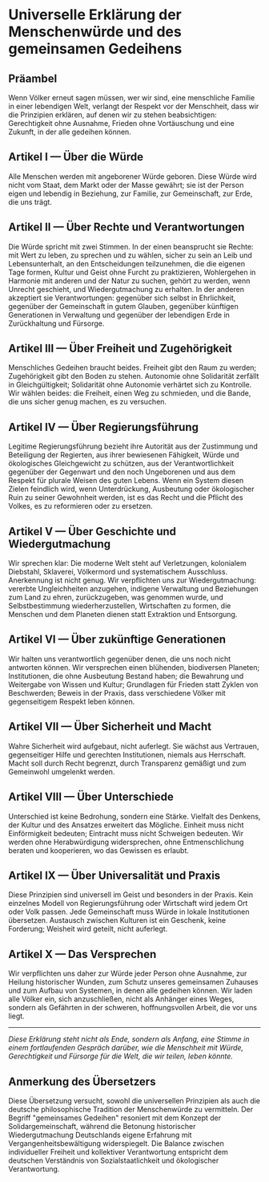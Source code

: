 # Universelle Erklärung der Menschenwürde und des gemeinsamen Gedeihens

## Präambel

Wenn Völker erneut sagen müssen, wer wir sind, eine menschliche Familie in einer lebendigen Welt, verlangt der Respekt vor der Menschheit, dass wir die Prinzipien erklären, auf denen wir zu stehen beabsichtigen: Gerechtigkeit ohne Ausnahme, Frieden ohne Vortäuschung und eine Zukunft, in der alle gedeihen können.

## Artikel I — Über die Würde

Alle Menschen werden mit angeborener Würde geboren. Diese Würde wird nicht vom Staat, dem Markt oder der Masse gewährt; sie ist der Person eigen und lebendig in Beziehung, zur Familie, zur Gemeinschaft, zur Erde, die uns trägt.

## Artikel II — Über Rechte und Verantwortungen

Die Würde spricht mit zwei Stimmen. In der einen beansprucht sie Rechte: mit Wert zu leben, zu sprechen und zu wählen, sicher zu sein an Leib und Lebensunterhalt, an den Entscheidungen teilzunehmen, die die eigenen Tage formen, Kultur und Geist ohne Furcht zu praktizieren, Wohlergehen in Harmonie mit anderen und der Natur zu suchen, gehört zu werden, wenn Unrecht geschieht, und Wiedergutmachung zu erhalten. In der anderen akzeptiert sie Verantwortungen: gegenüber sich selbst in Ehrlichkeit, gegenüber der Gemeinschaft in gutem Glauben, gegenüber künftigen Generationen in Verwaltung und gegenüber der lebendigen Erde in Zurückhaltung und Fürsorge.

## Artikel III — Über Freiheit und Zugehörigkeit

Menschliches Gedeihen braucht beides. Freiheit gibt den Raum zu werden; Zugehörigkeit gibt den Boden zu stehen. Autonomie ohne Solidarität zerfällt in Gleichgültigkeit; Solidarität ohne Autonomie verhärtet sich zu Kontrolle. Wir wählen beides: die Freiheit, einen Weg zu schmieden, und die Bande, die uns sicher genug machen, es zu versuchen.

## Artikel IV — Über Regierungsführung

Legitime Regierungsführung bezieht ihre Autorität aus der Zustimmung und Beteiligung der Regierten, aus ihrer bewiesenen Fähigkeit, Würde und ökologisches Gleichgewicht zu schützen, aus der Verantwortlichkeit gegenüber der Gegenwart und den noch Ungeborenen und aus dem Respekt für plurale Weisen des guten Lebens. Wenn ein System diesen Zielen feindlich wird, wenn Unterdrückung, Ausbeutung oder ökologischer Ruin zu seiner Gewohnheit werden, ist es das Recht und die Pflicht des Volkes, es zu reformieren oder zu ersetzen.

## Artikel V — Über Geschichte und Wiedergutmachung

Wir sprechen klar: Die moderne Welt steht auf Verletzungen, kolonialem Diebstahl, Sklaverei, Völkermord und systematischem Ausschluss. Anerkennung ist nicht genug. Wir verpflichten uns zur Wiedergutmachung: vererbte Ungleichheiten anzugehen, indigene Verwaltung und Beziehungen zum Land zu ehren, zurückzugeben, was genommen wurde, und Selbstbestimmung wiederherzustellen, Wirtschaften zu formen, die Menschen und dem Planeten dienen statt Extraktion und Entsorgung.

## Artikel VI — Über zukünftige Generationen

Wir halten uns verantwortlich gegenüber denen, die uns noch nicht antworten können. Wir versprechen einen blühenden, biodiversen Planeten; Institutionen, die ohne Ausbeutung Bestand haben; die Bewahrung und Weitergabe von Wissen und Kultur; Grundlagen für Frieden statt Zyklen von Beschwerden; Beweis in der Praxis, dass verschiedene Völker mit gegenseitigem Respekt leben können.

## Artikel VII — Über Sicherheit und Macht

Wahre Sicherheit wird aufgebaut, nicht auferlegt. Sie wächst aus Vertrauen, gegenseitiger Hilfe und gerechten Institutionen, niemals aus Herrschaft. Macht soll durch Recht begrenzt, durch Transparenz gemäßigt und zum Gemeinwohl umgelenkt werden.

## Artikel VIII — Über Unterschiede

Unterschied ist keine Bedrohung, sondern eine Stärke. Vielfalt des Denkens, der Kultur und des Ansatzes erweitert das Mögliche. Einheit muss nicht Einförmigkeit bedeuten; Eintracht muss nicht Schweigen bedeuten. Wir werden ohne Herabwürdigung widersprechen, ohne Entmenschlichung beraten und kooperieren, wo das Gewissen es erlaubt.

## Artikel IX — Über Universalität und Praxis

Diese Prinzipien sind universell im Geist und besonders in der Praxis. Kein einzelnes Modell von Regierungsführung oder Wirtschaft wird jedem Ort oder Volk passen. Jede Gemeinschaft muss Würde in lokale Institutionen übersetzen. Austausch zwischen Kulturen ist ein Geschenk, keine Forderung; Weisheit wird geteilt, nicht auferlegt.

## Artikel X — Das Versprechen

Wir verpflichten uns daher zur Würde jeder Person ohne Ausnahme, zur Heilung historischer Wunden, zum Schutz unseres gemeinsamen Zuhauses und zum Aufbau von Systemen, in denen alle gedeihen können. Wir laden alle Völker ein, sich anzuschließen, nicht als Anhänger eines Weges, sondern als Gefährten in der schweren, hoffnungsvollen Arbeit, die vor uns liegt.

---

*Diese Erklärung steht nicht als Ende, sondern als Anfang, eine Stimme in einem fortlaufenden Gespräch darüber, wie die Menschheit mit Würde, Gerechtigkeit und Fürsorge für die Welt, die wir teilen, leben könnte.*

## Anmerkung des Übersetzers

Diese Übersetzung versucht, sowohl die universellen Prinzipien als auch die deutsche philosophische Tradition der Menschenwürde zu vermitteln. Der Begriff "gemeinsames Gedeihen" resoniert mit dem Konzept der Solidargemeinschaft, während die Betonung historischer Wiedergutmachung Deutschlands eigene Erfahrung mit Vergangenheitsbewältigung widerspiegelt. Die Balance zwischen individueller Freiheit und kollektiver Verantwortung entspricht dem deutschen Verständnis von Sozialstaatlichkeit und ökologischer Verantwortung.